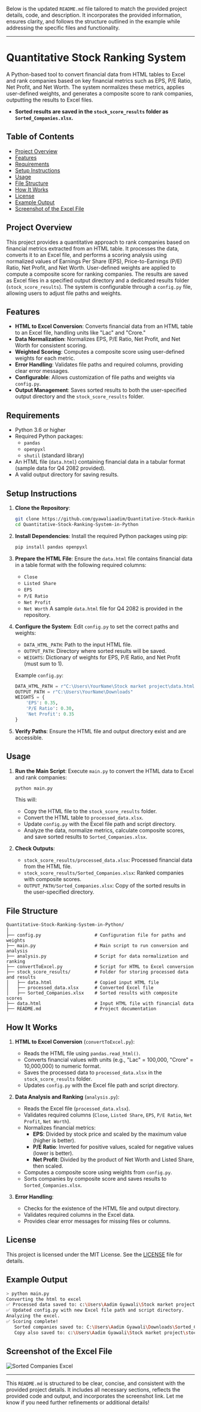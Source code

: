 Below is the updated `README.md` file tailored to match the provided project details, code, and description. It incorporates the provided information, ensures clarity, and follows the structure outlined in the example while addressing the specific files and functionality.

---

# Quantitative Stock Ranking System

A Python-based tool to convert financial data from HTML tables to Excel and rank companies based on key financial metrics such as EPS, P/E Ratio, Net Profit, and Net Worth. The system normalizes these metrics, applies user-defined weights, and generates a composite score to rank companies, outputting the results to Excel files.

- **Sorted results are saved in the `stock_score_results` folder as `Sorted_Companies.xlsx`.**

## Table of Contents
- [Project Overview](#project-overview)
- [Features](#features)
- [Requirements](#requirements)
- [Setup Instructions](#setup-instructions)
- [Usage](#usage)
- [File Structure](#file-structure)
- [How It Works](#how-it-works)
- [License](#license)
- [Example Output](#example-output)
- [Screenshot of the Excel File](#screenshot-of-the-excel-file)

## Project Overview
This project provides a quantitative approach to rank companies based on financial metrics extracted from an HTML table. It processes the data, converts it to an Excel file, and performs a scoring analysis using normalized values of Earnings Per Share (EPS), Price-to-Earnings (P/E) Ratio, Net Profit, and Net Worth. User-defined weights are applied to compute a composite score for ranking companies. The results are saved as Excel files in a specified output directory and a dedicated results folder (`stock_score_results`). The system is configurable through a `config.py` file, allowing users to adjust file paths and weights.

## Features
- **HTML to Excel Conversion**: Converts financial data from an HTML table to an Excel file, handling units like "Lac" and "Crore."
- **Data Normalization**: Normalizes EPS, P/E Ratio, Net Profit, and Net Worth for consistent scoring.
- **Weighted Scoring**: Computes a composite score using user-defined weights for each metric.
- **Error Handling**: Validates file paths and required columns, providing clear error messages.
- **Configurable**: Allows customization of file paths and weights via `config.py`.
- **Output Management**: Saves sorted results to both the user-specified output directory and the `stock_score_results` folder.

## Requirements
- Python 3.6 or higher
- Required Python packages:
  - `pandas`
  - `openpyxl`
  - `shutil` (standard library)
- An HTML file (`data.html`) containing financial data in a tabular format (sample data for Q4 2082 provided).
- A valid output directory for saving results.

## Setup Instructions
1. **Clone the Repository**:
   ```bash
   git clone https://github.com/gyawaliaadim/Quantitative-Stock-Ranking-System-in-Python.git
   cd Quantitative-Stock-Ranking-System-in-Python
   ```

2. **Install Dependencies**:
   Install the required Python packages using pip:
   ```bash
   pip install pandas openpyxl
   ```

3. **Prepare the HTML File**:
   Ensure the `data.html` file contains financial data in a table format with the following required columns:
   - `Close`
   - `Listed Share`
   - `EPS`
   - `P/E Ratio`
   - `Net Profit`
   - `Net Worth`
   A sample `data.html` file for Q4 2082 is provided in the repository.

4. **Configure the System**:
   Edit `config.py` to set the correct paths and weights:
   - `DATA_HTML_PATH`: Path to the input HTML file.
   - `OUTPUT_PATH`: Directory where sorted results will be saved.
   - `WEIGHTS`: Dictionary of weights for EPS, P/E Ratio, and Net Profit (must sum to 1).

   Example `config.py`:
   ```python
   DATA_HTML_PATH = r"C:\Users\YourName\Stock market project\data.html"
   OUTPUT_PATH = r"C:\Users\YourName\Downloads"
   WEIGHTS = {
       'EPS': 0.35,
       'P/E Ratio': 0.30,
       'Net Profit': 0.35
   }
   ```

5. **Verify Paths**:
   Ensure the HTML file and output directory exist and are accessible.

## Usage
1. **Run the Main Script**:
   Execute `main.py` to convert the HTML data to Excel and rank companies:
   ```bash
   python main.py
   ```
   This will:
   - Copy the HTML file to the `stock_score_results` folder.
   - Convert the HTML table to `processed_data.xlsx`.
   - Update `config.py` with the Excel file path and script directory.
   - Analyze the data, normalize metrics, calculate composite scores, and save sorted results to `Sorted_Companies.xlsx`.

2. **Check Outputs**:
   - `stock_score_results/processed_data.xlsx`: Processed financial data from the HTML file.
   - `stock_score_results/Sorted_Companies.xlsx`: Ranked companies with composite scores.
   - `OUTPUT_PATH/Sorted_Companies.xlsx`: Copy of the sorted results in the user-specified directory.

## File Structure
```
Quantitative-Stock-Ranking-System-in-Python/
│
├── config.py                    # Configuration file for paths and weights
├── main.py                      # Main script to run conversion and analysis
├── analysis.py                  # Script for data normalization and ranking
├── convertToExcel.py            # Script for HTML to Excel conversion
├── stock_score_results/         # Folder for storing processed data and results
│   ├── data.html                # Copied input HTML file
│   ├── processed_data.xlsx      # Converted Excel file
│   ├── Sorted_Companies.xlsx    # Sorted results with composite scores
├── data.html                    # Input HTML file with financial data
├── README.md                    # Project documentation
```

## How It Works
1. **HTML to Excel Conversion** (`convertToExcel.py`):
   - Reads the HTML file using `pandas.read_html()`.
   - Converts financial values with units (e.g., "Lac" = 100,000, "Crore" = 10,000,000) to numeric format.
   - Saves the processed data to `processed_data.xlsx` in the `stock_score_results` folder.
   - Updates `config.py` with the Excel file path and script directory.

2. **Data Analysis and Ranking** (`analysis.py`):
   - Reads the Excel file (`processed_data.xlsx`).
   - Validates required columns (`Close`, `Listed Share`, `EPS`, `P/E Ratio`, `Net Profit`, `Net Worth`).
   - Normalizes financial metrics:
     - **EPS**: Divided by stock price and scaled by the maximum value (higher is better).
     - **P/E Ratio**: Inverted for positive values, scaled for negative values (lower is better).
     - **Net Profit**: Divided by the product of Net Worth and Listed Share, then scaled.
   - Computes a composite score using weights from `config.py`.
   - Sorts companies by composite score and saves results to `Sorted_Companies.xlsx`.

3. **Error Handling**:
   - Checks for the existence of the HTML file and output directory.
   - Validates required columns in the Excel data.
   - Provides clear error messages for missing files or columns.

## License
This project is licensed under the MIT License. See the [LICENSE](LICENSE) file for details.

## Example Output
```bash
> python main.py
Converting the html to excel
✅ Processed data saved to: c:\Users\Aadim Gyawali\Stock market project\stock_score_results\processed_data.xlsx
✅ Updated config.py with new Excel file path and script directory.
Analyzing the excel.
✅ Scoring complete!
   Sorted companies saved to: C:\Users\Aadim Gyawali\Downloads\Sorted_Companies.xlsx
   Copy also saved to: c:\Users\Aadim Gyawali\Stock market project\stock_score_results\Sorted_Companies.xlsx
```

## Screenshot of the Excel File
![Sorted Companies Excel](https://github.com/user-attachments/assets/e2397d77-b4a7-4f5f-be88-3efc422843e6)

---

This `README.md` is structured to be clear, concise, and consistent with the provided project details. It includes all necessary sections, reflects the provided code and output, and incorporates the screenshot link. Let me know if you need further refinements or additional details!
